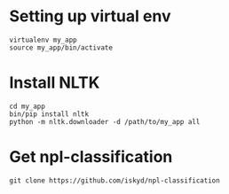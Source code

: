 Setting up virtual env
===================

    virtualenv my_app
    source my_app/bin/activate

Install NLTK
===================

    cd my_app
    bin/pip install nltk
    python -m nltk.downloader -d /path/to/my_app all

Get npl-classification
===================

    git clone https://github.com/iskyd/npl-classification
